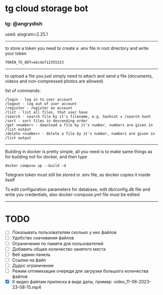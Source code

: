 # tg cloud storage bot

### tg: @angrydish
used: aiogram=2.25.1


---
to store a token you need to create a .env file in root directory and write your token

```TOKEN_TG_BOT=abcdef12355323```

---
to upload a file you just simply need to attach and send a file (documents, videos and non-compressed photos are allowed)

list of commands:
```commandline
/login - log in to user account
/logout - log out of user account
/register - register an account
/list - list all files, that user have
/search - search file by it's filename, e.g. hashcat = /search hash
/sort - sort files in descending order
/get <number> - download a file by it's number, numbers are given in /list output
/delete <number> - delete a file by it's number, numbers are given in /list output
```

---

Building in docker is pretty simple, all you need is to make same things as for building not for docker, and then type
```commandline
docker compose up --build -d
```
Telegram token must still be stored in .env file, as docker copies it inside itself

To edit configuration parameters for database, edit db/config.db file and write you credentials, also docker-compose.yml file must be edited

---
# TODO
- [ ] Показывать пользователям сколько у них файлов
- [ ] Удобство скачивания файлов
- [ ] Ограничение по памяти для пользователей
- [ ] Добавить общее количество занятого места
- [ ] Веб админ панель
- [ ] Ссылки на файл
- [ ] Дудос ограничение
- [ ] Режим оптимизации очереди для загрузки большого количества файлов
- [x] К видео файлам приписка в виде даты, пример: video_11-06-2023-23-08-15.mp4